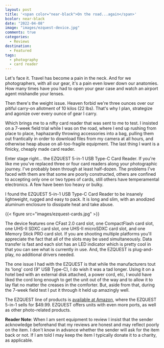 ```yaml
---
layout: post
title: '<span color="near-black">On the road...again</span>'
bcolor: near-black
date: "2022-04-08"
image: "images/ezquest-device.jpg"
comments: true
categories: 
  - Reviews
destination: 
  - Featured
tags:
  - photography
  - card reader
---
```


Let's face it. Travel has become a pain in the neck. And for we photographers, with all our gear, it's a pain even lower down our anatomies. How many times have you had to open your gear case and watch an airport agent mishandle your lenses. 

Then there's the weight issue. Heaven forbid we're three ounces over our pitiful carry-on allotment of 10 kilos (22 lbs). That's why I plan, strategize and agonize over every ounce of gear I carry.

Which brings me to a nifty card reader that was sent to me to test. I insisted on a 7-week field trial while I was on the road, where I end up rushing from place to place, haphazardly throwing accessories into a bag, pulling them out frantically in order to download files from my camera at all hours, and otherwise heap abuse on all-too-fragile equipment. The last thing I want is a finicky, cheaply made card reader. 

Enter stage right... the EZQUEST 5-in-1 USB Type-C Card Reader. If you're like me you've replaced three or four card readers along your photographic journey. I've probably been through at least half-dozen. The problems I've faced with them are that some are poorly  constructed, others are confined to accepting only one or two types of cards, still others have temperamental electronics. A few have been too heavy or bulky. 

I found the EZQUEST 5-in-1 USB Type-C Card Reader to be insanely lightweight, rugged and easy to pack. It is long and slim, with an anodized aluminum enclosure to dissipate heat and take abuse. 

{{< figure src="images/ezquest-cards.jpg" >}}

The device features one CFast 2.0 card slot, one CompactFlash card slot, one UHS-II SDXC card slot, one UHS-II microSDXC card slot, and one Memory Stick PRO card slot. If you are shooting multiple platforms you'll appreciate the fact that all of the slots may be used simultaneously. Data transfer is fast and each slot has an LED indicator which is pretty cool in that you can see what is currently in use. And, the EZQUEST is plug-and-play, no additional drivers needed.

The one issue I had with the EZQUEST is that while the manufacturers tout its 'long' cord (9" USB Type-C), I do wish it was a tad longer. Using it on a hotel bed with an external disk attached, a power cord, etc, I would have liked the cord long enough to get the unit out of the way and to allow it to lay flat no matter the creases in the comforter. But, aside from that, during the 7-week field test I put it through it held up amazingly well. 

The EZQUEST line of products is [available at Amazon](https://amzn.to/3NQtTQq), where the EZQUEST 5-in-1 sells for $49.99. EZQUEST offers units with even more ports, as well as other photo-related products. 

**Reader Note**: When I am sent equipment to review I insist that the sender acknowledge beforehand that my reviews are honest and may reflect poorly on the item. I don't know in advance whether the sender will ask for the item back or not. If I am told I may keep the item I typically donate it to a charity, as applicable.  